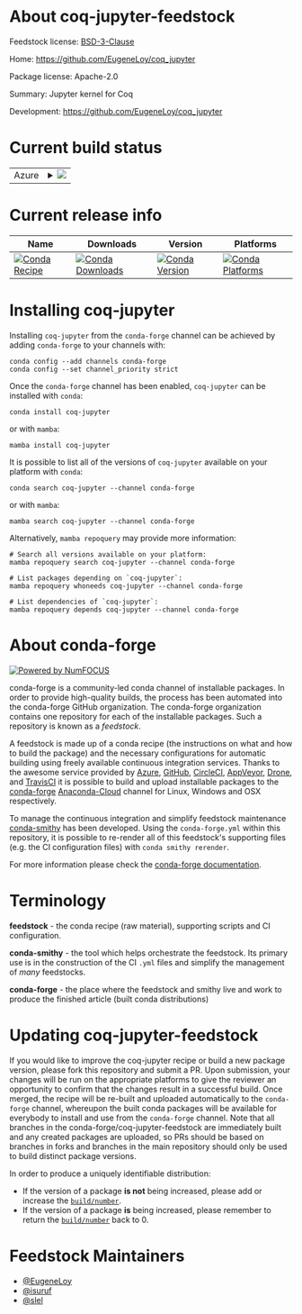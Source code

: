 About coq-jupyter-feedstock
===========================

Feedstock license: [BSD-3-Clause](https://github.com/conda-forge/coq-jupyter-feedstock/blob/main/LICENSE.txt)

Home: https://github.com/EugeneLoy/coq_jupyter

Package license: Apache-2.0

Summary: Jupyter kernel for Coq

Development: https://github.com/EugeneLoy/coq_jupyter

Current build status
====================


<table>
    
  <tr>
    <td>Azure</td>
    <td>
      <details>
        <summary>
          <a href="https://dev.azure.com/conda-forge/feedstock-builds/_build/latest?definitionId=6949&branchName=main">
            <img src="https://dev.azure.com/conda-forge/feedstock-builds/_apis/build/status/coq-jupyter-feedstock?branchName=main">
          </a>
        </summary>
        <table>
          <thead><tr><th>Variant</th><th>Status</th></tr></thead>
          <tbody><tr>
              <td>linux_64_python3.10.____cpython</td>
              <td>
                <a href="https://dev.azure.com/conda-forge/feedstock-builds/_build/latest?definitionId=6949&branchName=main">
                  <img src="https://dev.azure.com/conda-forge/feedstock-builds/_apis/build/status/coq-jupyter-feedstock?branchName=main&jobName=linux&configuration=linux%20linux_64_python3.10.____cpython" alt="variant">
                </a>
              </td>
            </tr><tr>
              <td>linux_64_python3.11.____cpython</td>
              <td>
                <a href="https://dev.azure.com/conda-forge/feedstock-builds/_build/latest?definitionId=6949&branchName=main">
                  <img src="https://dev.azure.com/conda-forge/feedstock-builds/_apis/build/status/coq-jupyter-feedstock?branchName=main&jobName=linux&configuration=linux%20linux_64_python3.11.____cpython" alt="variant">
                </a>
              </td>
            </tr><tr>
              <td>linux_64_python3.8.____cpython</td>
              <td>
                <a href="https://dev.azure.com/conda-forge/feedstock-builds/_build/latest?definitionId=6949&branchName=main">
                  <img src="https://dev.azure.com/conda-forge/feedstock-builds/_apis/build/status/coq-jupyter-feedstock?branchName=main&jobName=linux&configuration=linux%20linux_64_python3.8.____cpython" alt="variant">
                </a>
              </td>
            </tr><tr>
              <td>linux_64_python3.9.____cpython</td>
              <td>
                <a href="https://dev.azure.com/conda-forge/feedstock-builds/_build/latest?definitionId=6949&branchName=main">
                  <img src="https://dev.azure.com/conda-forge/feedstock-builds/_apis/build/status/coq-jupyter-feedstock?branchName=main&jobName=linux&configuration=linux%20linux_64_python3.9.____cpython" alt="variant">
                </a>
              </td>
            </tr><tr>
              <td>osx_64_python3.10.____cpython</td>
              <td>
                <a href="https://dev.azure.com/conda-forge/feedstock-builds/_build/latest?definitionId=6949&branchName=main">
                  <img src="https://dev.azure.com/conda-forge/feedstock-builds/_apis/build/status/coq-jupyter-feedstock?branchName=main&jobName=osx&configuration=osx%20osx_64_python3.10.____cpython" alt="variant">
                </a>
              </td>
            </tr><tr>
              <td>osx_64_python3.11.____cpython</td>
              <td>
                <a href="https://dev.azure.com/conda-forge/feedstock-builds/_build/latest?definitionId=6949&branchName=main">
                  <img src="https://dev.azure.com/conda-forge/feedstock-builds/_apis/build/status/coq-jupyter-feedstock?branchName=main&jobName=osx&configuration=osx%20osx_64_python3.11.____cpython" alt="variant">
                </a>
              </td>
            </tr><tr>
              <td>osx_64_python3.8.____cpython</td>
              <td>
                <a href="https://dev.azure.com/conda-forge/feedstock-builds/_build/latest?definitionId=6949&branchName=main">
                  <img src="https://dev.azure.com/conda-forge/feedstock-builds/_apis/build/status/coq-jupyter-feedstock?branchName=main&jobName=osx&configuration=osx%20osx_64_python3.8.____cpython" alt="variant">
                </a>
              </td>
            </tr><tr>
              <td>osx_64_python3.9.____cpython</td>
              <td>
                <a href="https://dev.azure.com/conda-forge/feedstock-builds/_build/latest?definitionId=6949&branchName=main">
                  <img src="https://dev.azure.com/conda-forge/feedstock-builds/_apis/build/status/coq-jupyter-feedstock?branchName=main&jobName=osx&configuration=osx%20osx_64_python3.9.____cpython" alt="variant">
                </a>
              </td>
            </tr>
          </tbody>
        </table>
      </details>
    </td>
  </tr>
</table>

Current release info
====================

| Name | Downloads | Version | Platforms |
| --- | --- | --- | --- |
| [![Conda Recipe](https://img.shields.io/badge/recipe-coq--jupyter-green.svg)](https://anaconda.org/conda-forge/coq-jupyter) | [![Conda Downloads](https://img.shields.io/conda/dn/conda-forge/coq-jupyter.svg)](https://anaconda.org/conda-forge/coq-jupyter) | [![Conda Version](https://img.shields.io/conda/vn/conda-forge/coq-jupyter.svg)](https://anaconda.org/conda-forge/coq-jupyter) | [![Conda Platforms](https://img.shields.io/conda/pn/conda-forge/coq-jupyter.svg)](https://anaconda.org/conda-forge/coq-jupyter) |

Installing coq-jupyter
======================

Installing `coq-jupyter` from the `conda-forge` channel can be achieved by adding `conda-forge` to your channels with:

```
conda config --add channels conda-forge
conda config --set channel_priority strict
```

Once the `conda-forge` channel has been enabled, `coq-jupyter` can be installed with `conda`:

```
conda install coq-jupyter
```

or with `mamba`:

```
mamba install coq-jupyter
```

It is possible to list all of the versions of `coq-jupyter` available on your platform with `conda`:

```
conda search coq-jupyter --channel conda-forge
```

or with `mamba`:

```
mamba search coq-jupyter --channel conda-forge
```

Alternatively, `mamba repoquery` may provide more information:

```
# Search all versions available on your platform:
mamba repoquery search coq-jupyter --channel conda-forge

# List packages depending on `coq-jupyter`:
mamba repoquery whoneeds coq-jupyter --channel conda-forge

# List dependencies of `coq-jupyter`:
mamba repoquery depends coq-jupyter --channel conda-forge
```


About conda-forge
=================

[![Powered by
NumFOCUS](https://img.shields.io/badge/powered%20by-NumFOCUS-orange.svg?style=flat&colorA=E1523D&colorB=007D8A)](https://numfocus.org)

conda-forge is a community-led conda channel of installable packages.
In order to provide high-quality builds, the process has been automated into the
conda-forge GitHub organization. The conda-forge organization contains one repository
for each of the installable packages. Such a repository is known as a *feedstock*.

A feedstock is made up of a conda recipe (the instructions on what and how to build
the package) and the necessary configurations for automatic building using freely
available continuous integration services. Thanks to the awesome service provided by
[Azure](https://azure.microsoft.com/en-us/services/devops/), [GitHub](https://github.com/),
[CircleCI](https://circleci.com/), [AppVeyor](https://www.appveyor.com/),
[Drone](https://cloud.drone.io/welcome), and [TravisCI](https://travis-ci.com/)
it is possible to build and upload installable packages to the
[conda-forge](https://anaconda.org/conda-forge) [Anaconda-Cloud](https://anaconda.org/)
channel for Linux, Windows and OSX respectively.

To manage the continuous integration and simplify feedstock maintenance
[conda-smithy](https://github.com/conda-forge/conda-smithy) has been developed.
Using the ``conda-forge.yml`` within this repository, it is possible to re-render all of
this feedstock's supporting files (e.g. the CI configuration files) with ``conda smithy rerender``.

For more information please check the [conda-forge documentation](https://conda-forge.org/docs/).

Terminology
===========

**feedstock** - the conda recipe (raw material), supporting scripts and CI configuration.

**conda-smithy** - the tool which helps orchestrate the feedstock.
                   Its primary use is in the construction of the CI ``.yml`` files
                   and simplify the management of *many* feedstocks.

**conda-forge** - the place where the feedstock and smithy live and work to
                  produce the finished article (built conda distributions)


Updating coq-jupyter-feedstock
==============================

If you would like to improve the coq-jupyter recipe or build a new
package version, please fork this repository and submit a PR. Upon submission,
your changes will be run on the appropriate platforms to give the reviewer an
opportunity to confirm that the changes result in a successful build. Once
merged, the recipe will be re-built and uploaded automatically to the
`conda-forge` channel, whereupon the built conda packages will be available for
everybody to install and use from the `conda-forge` channel.
Note that all branches in the conda-forge/coq-jupyter-feedstock are
immediately built and any created packages are uploaded, so PRs should be based
on branches in forks and branches in the main repository should only be used to
build distinct package versions.

In order to produce a uniquely identifiable distribution:
 * If the version of a package **is not** being increased, please add or increase
   the [``build/number``](https://docs.conda.io/projects/conda-build/en/latest/resources/define-metadata.html#build-number-and-string).
 * If the version of a package **is** being increased, please remember to return
   the [``build/number``](https://docs.conda.io/projects/conda-build/en/latest/resources/define-metadata.html#build-number-and-string)
   back to 0.

Feedstock Maintainers
=====================

* [@EugeneLoy](https://github.com/EugeneLoy/)
* [@isuruf](https://github.com/isuruf/)
* [@slel](https://github.com/slel/)

